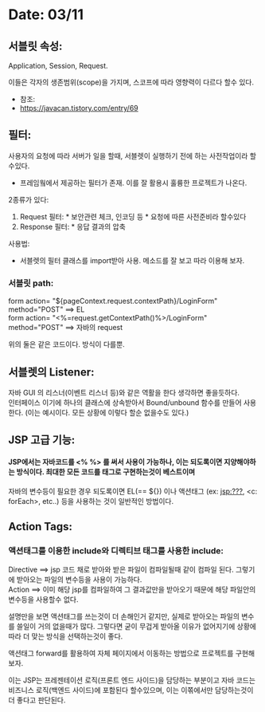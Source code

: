 # Date: 03/11

## 서블릿 속성:  
Application, Session, Request.  

이들은 각자의 생존범위(scope)을 가지며, 스코프에 따라 영향력이 다르다 할수 있다. 
  * 참조:  
  * https://javacan.tistory.com/entry/69  
 
## 필터:
사용자의 요청에 따라 서버가 일을 할때, 서블렛이 실행하기 전에 하는 사전작업이라 할수있다.  
* 프레임웤에서 제공하는 필터가 존재. 이를 잘 활용시 훌륭한 프로젝트가 나온다.

2종류가 있다:
  1. Request 필터:
    * 보안관련 체크, 인코딩 등
    * 요청에 따른 사전준비라 할수있다
  2. Response 필터:
    * 응답 결과의 압축

사용법:  
* 서블렛의 필터 클래스를 import받아 사용. 메소드를 잘 보고 따라 이용해 보자.  

### 서블릿 path:
form action= "${pageContext.request.contextPath}/LoginForm" method="POST"   ==> EL  
form action= "<%=request.getContextPath()%>/LoginForm" method="POST"        ==> 자바의 request
  
 위의 둘은 같은 코드이다. 방식이 다를뿐.

## 서블렛의 Listener:
자바 GUI 의 리스너(이벤트 리스너 등)와 같은 역활을 한다 생각하면 좋을듯하다.  
인터페이스 이기에 하나의 클래스에 상속받아서 Bound/unbound 함수를 만들어 사용한다. (이는 예시이다. 모든 상황에 이렇다 할순 없을수도 있다.)

## JSP 고급 기능:

#### JSP에서는 자바코드를 <% %> 를 써서 사용이 가능하나, 이는 되도록이면 지양해야하는 방식이다. 최대한 모든 코드를 태그로 구현하는것이 베스트이며  
자바의 변수등이 필요한 경우 되도록이면 EL(== ${}) 이나 액션태그 (ex: <jsp:???>, <c: forEach>, etc..) 등을 사용하는 것이 일반적인 방법이다.  

## Action Tags:
### 액션태그를 이용한 include와 디렉티브 태그를 사용한 include:
Directive ==> jsp 코드 채로 받아와 받은 파일이 컴파일될때 같이 컴파일 된다. 그렇기에 받아오는 파일의 변수등을 사용이 가능하다.   
Action ==> 이미 해당 jsp를 컴파일하여 그 결과값만을 받아오기 때문에 해당 파일안의 변수등을 사용할수 없다.  

설명만을 보면 액션태그를 쓰는것이 더 손해인거 같지만, 실제로 받아오는 파일의 변수를 쓸일이 거의 없을때가 많다. 그렇다면 굳이 무겁게 받아올 이유가 없어지기에 상황에 따라 더 맞는 방식을 선택하는것이 좋다.  

액션태그 forward를 활용하여 자체 페이지에서 이동하는 방법으로 프로젝트를 구현해 보자.  

이는 JSP는 프레젠테이션 로직(프론트 엔드 사이드)을 담당하는 부분이고 자바 코드는 비즈니스 로직(백엔드 사이드)에 포함된다 할수있으며, 이는 이쪾에서만 담당하는것이 더 좋다고 판단된다.   

